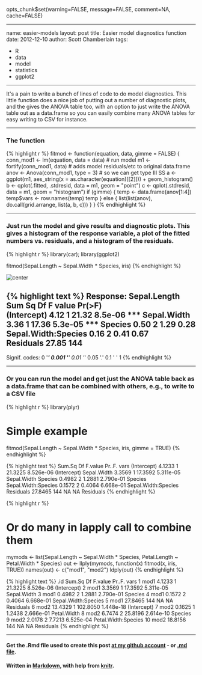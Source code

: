 opts_chunk$set(warning=FALSE, message=FALSE, comment=NA, cache=FALSE)

---
name: easier-models
layout: post
title: Easier model diagnostics function
date: 2012-12-10
author: Scott Chamberlain
tags: 
- R
- data
- model
- statistics
- ggplot2
---

It's a pain to write a bunch of lines of code to do model diagnostics. This little function does a nice job of putting out a number of diagnostic plots, and the gives the ANOVA table too, with an option to just write the ANOVA table out as a data.frame so you can easily combine many ANOVA tables for easy writing to CSV for instance. 

***************

### The function

{% highlight r %}
fitmod <- function(equation, data, gimme = FALSE) {
    conn_mod1 <- lm(equation, data = data)  # run model
    m1 <- fortify(conn_mod1, data)  # adds model residuals/etc to original data.frame
    anov <- Anova(conn_mod1, type = 3)  # so we can get type III SS
    a <- ggplot(m1, aes_string(x = as.character(equation)[[2]])) + geom_histogram()
    b <- qplot(.fitted, .stdresid, data = m1, geom = "point")
    c <- qplot(.stdresid, data = m1, geom = "histogram")
    if (gimme) {
        temp <- data.frame(anov[1:4])
        temp$vars <- row.names(temp)
        temp
    } else {
        list(list(anov), do.call(grid.arrange, list(a, b, c)))
    }
}
{% endhighlight %}


***************

### Just run the model and give results and diagnostic plots. This gives a histogram of the response variable, a plot of the fitted numbers vs. residuals, and a histogram of the residuals.

{% highlight r %}
library(car); library(ggplot2)

fitmod(Sepal.Length ~ Sepal.Width * Species, iris)
{% endhighlight %}


![center](http://schamberlain.github.com/scott/img/outputall.png) 

{% highlight text %}
Response: Sepal.Length
                    Sum Sq  Df F value  Pr(>F)    
(Intercept)           4.12   1   21.32 8.5e-06 ***
Sepal.Width           3.36   1   17.36 5.3e-05 ***
Species               0.50   2    1.29    0.28    
Sepal.Width:Species   0.16   2    0.41    0.67    
Residuals            27.85 144                    
---
Signif. codes:  0 '***' 0.001 '**' 0.01 '*' 0.05 '.' 0.1 ' ' 1 
{% endhighlight %}


***************

### Or you can run the model and get just the ANOVA table back as a data.frame that can be combined with others, e.g., to write to a CSV file

{% highlight r %}
library(plyr)
# Simple example
fitmod(Sepal.Length ~ Sepal.Width * Species, iris, gimme = TRUE)
{% endhighlight %}



{% highlight text %}
                     Sum.Sq  Df F.value    Pr..F.                vars
(Intercept)          4.1233   1 21.3225 8.526e-06         (Intercept)
Sepal.Width          3.3569   1 17.3592 5.311e-05         Sepal.Width
Species              0.4982   2  1.2881 2.790e-01             Species
Sepal.Width:Species  0.1572   2  0.4064 6.668e-01 Sepal.Width:Species
Residuals           27.8465 144      NA        NA           Residuals
{% endhighlight %}



{% highlight r %}

# Or do many in lapply call to combine them
mymods <- list(Sepal.Length ~ Sepal.Width * Species, Petal.Length ~ Petal.Width * 
    Species)
out <- llply(mymods, function(x) fitmod(x, iris, TRUE))
names(out) <- c("mod1", "mod2")
ldply(out)
{% endhighlight %}



{% highlight text %}
    .id  Sum.Sq  Df  F.value    Pr..F.                vars
1  mod1  4.1233   1  21.3225 8.526e-06         (Intercept)
2  mod1  3.3569   1  17.3592 5.311e-05         Sepal.Width
3  mod1  0.4982   2   1.2881 2.790e-01             Species
4  mod1  0.1572   2   0.4064 6.668e-01 Sepal.Width:Species
5  mod1 27.8465 144       NA        NA           Residuals
6  mod2 13.4329   1 102.8050 1.448e-18         (Intercept)
7  mod2  0.1625   1   1.2438 2.666e-01         Petal.Width
8  mod2  6.7474   2  25.8196 2.614e-10             Species
9  mod2  2.0178   2   7.7213 6.525e-04 Petal.Width:Species
10 mod2 18.8156 144       NA        NA           Residuals
{% endhighlight %}



*********
#### Get the .Rmd file used to create this post [at my github account](https://github.com/SChamberlain/scott/blob/gh-pages/_drafts/2012-12-10-easier-models.Rmd) - or [.md file](https://github.com/SChamberlain/scott/blob/gh-pages/_posts/2012-12-10-easier-models.md).

#### Written in [Markdown](http://daringfireball.net/projects/markdown/), with help from [knitr](http://yihui.name/knitr/).
